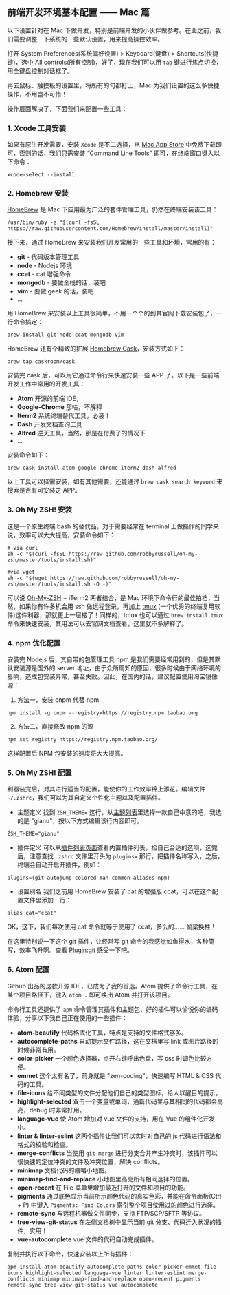 ## 前端开发环境基本配置 —— Mac 篇

以下设置针对在 Mac 下做开发，特别是前端开发的小伙伴做参考。在此之前，我们需要调整一下系统的一些默认设置，用来提高操控效率。

打开 System Preferences(系统偏好设置) > Keyboard(键盘) > Shortcuts(快捷键)，选中 All controls(所有控制)，好了，现在我们可以用 `tab` 键进行焦点切换，用全键盘控制对话框了。

再去鼠标、触摸板的设置里，将所有的勾都打上，Mac 为我们设置的这么多快捷操作，不用岂不可惜！

操作层面解决了，下面我们来配置一些工具：

### 1. Xcode 工具安装
如果有原生开发需要，安装 `Xcode` 是不二选择，从 [Mac App Store](https://itunes.apple.com/cn/app/xcode/id497799835) 中免费下载即可，否则的话，我们只需安装 “Command Line Tools” 即可，在终端窗口键入以下命令：
```
xcode-select --install
```
### 2. Homebrew 安装
[HomeBrew](http://brew.sh/) 是 Mac 下应用最为广泛的套件管理工具，仍然在终端安装该工具：
```
/usr/bin/ruby -e "$(curl -fsSL https://raw.githubusercontent.com/Homebrew/install/master/install)"
```

接下来，通过 HomeBrew 来安装我们开发常用的一些工具和环境，常用的有：

- __git__ - 代码版本管理工具
- __node__ - Nodejs 环境
- __ccat__ - cat 增强命令
- __mongodb__ - 要做全栈的话，装吧
- __vim__ - 要做 geek 的话，装吧
- ...

用 HomeBrew 来安装以上工具很简单，不用一个个的到其官网下载安装包了，一行命令搞定：
```
brew install git node ccat mongodb vim
```
HomeBrew 还有个精致的扩展 [Homebrew Cask](https://caskroom.github.io/)，安装方式如下：
```
brew tap caskroom/cask
```

安装完 cask 后，可以用它通过命令行来快速安装一些 APP 了。以下是一些前端开发工作中常用的开发工具：

- __Atom__ 开源的前端 IDE，
- __Google-Chrome__ 那啥，不解释
- __Iterm2__ 系统终端替代工具，必装！
- __Dash__ 开发文档查询工具
- __Alfred__ 逆天工具，当然，那是在付费了的情况下
- ...

安装命令如下：
```
brew cask install atom google-chrome iterm2 dash alfred
```

以上工具可以择需安装，如有其他需要，还能通过 `brew cask search keyword` 来搜索是否有可安装之 APP。

### 3. Oh My ZSH! 安装
这是一个原生终端 bash 的替代品，对于需要经常在 terminal 上做操作的同学来说，效率可以大大提高，安装命令如下：
```
# via curl
sh -c "$(curl -fsSL https://raw.github.com/robbyrussell/oh-my-zsh/master/tools/install.sh)"

#via wget
sh -c "$(wget https://raw.github.com/robbyrussell/oh-my-zsh/master/tools/install.sh -O -)"
```
可以说 [Oh-My-ZSH](http://ohmyz.sh/) + iTerm2 两者结合，是 Mac 环境下命令行的最佳拍档，当然，如果你有许多机会用 ssh 做远程登录，再加上 [tmux](http://tmux.github.io/) (一个优秀的终端复用软件)这件利器，那就更上一层楼了！同样的，tmux 也可以通过 `brew install tmux` 命令来快速安装，其用法可以去官网文档查看，这里就不多解释了。

### 4. npm 优化配置
安装完 Nodejs 后，其自带的包管理工具 npm 是我们需要经常用到的，但是其默认安装源是国外的 server 地址，由于众所周知的原因，很多时候由于网络环境的影响，造成包安装异常，甚至失败。因此，在国内的话，建议配置使用淘宝镜像源：

1. 方法一，安装 cnpm 代替 npm
```
npm install -g cnpm --registry=https://registry.npm.taobao.org
```

2. 方法二，直接修改 npm 的源
```
npm set registry https://registry.npm.taobao.org/
```

这样配置后 NPM 包安装的速度将大大提高。

### 5. Oh My ZSH! 配置
利器装完后，对其进行适当的配置，能使你的工作效率锦上添花。编辑文件 `~/.zshrc`，我们可以为其自定义个性化主题以及配置插件。

- 主题定义
找到 `ZSH_THEME=` 这行，从[主题列表](https://github.com/robbyrussell/oh-my-zsh/wiki/Themes)里选择一款自己中意的吧，我选的是 "gianu"，按以下方式编辑该行内容即可。
```
ZSH_THEME="gianu"
```

- 插件定义
可以从[插件列表页面](https://github.com/robbyrussell/oh-my-zsh/wiki/Plugins-Overview)查看内置插件列表，捡自己合适的选呗，选完后，注意查找 `.zshrc` 文件里开头为 `plugins=` 那行，把插件名称写入，之后，终端会自动开启开插件，例如：
```
plugins=(git autojump colored-man common-aliases npm)
```

- 设置别名
我们之前用 HomeBrew 安装了 cat 的增强版 ccat，可以在这个配置文件里添加一行：
```
alias cat="ccat"
```
OK，这下，我们每次使用 cat 命令就等于使用了 ccat，多么的…… 偷梁换柱！

在这里特别说一下这个 git 插件，让经常写 git 命令的我感觉如鱼得水，各种简写，效率飞升啊。查看 [Plugin:git](https://github.com/robbyrussell/oh-my-zsh/wiki/Plugin:git) 感受一下吧。

### 6. Atom 配置
Github 出品的这款开源 IDE，已成为了我的首选。Atom 提供了命令行工具，在某个项目路径下，键入 `atom .` 即可唤出 Atom 并打开该项目。

命令行工具还提供了 `apm` 命令管理其插件和主题包，好的插件可以愉悦你的编码体验，分享以下我自己正在使用的一些插件：

- __atom-beautify__
代码格式化工具，特点是支持的文件格式够多。
- __autocomplete-paths__
自动提示文件路径，这在文档里写 link 或图片路径的时候非常有用。
- __color-picker__
一个颜色选择器，点开右键呼出色盘，写 css 时调色比较方便。
- __emmet__
这个太有名了，前身就是 "zen-coding"，快速编写 HTML & CSS 代码的工具。
- __file-icons__
给不同类型的文件分配他们自己的类型图标，给人以醒目的提示。
- __highlight-selected__
双击一个变量或单词，通篇代码里与其相同的代码都会高亮，debug 时非常好用。
- __language-vue__
使 Atom 增加对 vue 文件的支持，用在 Vue 的组件化开发中。
- __linter & linter-eslint__
这两个插件让我们可以实时对自己的 js 代码进行语法和格式的校验和检查。
- __merge-conflicts__
当使用 `git merge` 进行分支合并产生冲突时，该插件可以很快速的定位冲突的文件及冲突位置，解决 conflicts。
- __minimap__
文档代码的缩略小地图。
- __minimap-find-and-replace__
小地图里高亮所有相同选择的位置。
- __open-recent__
在 File 菜单里增加最近打开的文件和项目的功能。
- __pigments__
通过底色显示当前所示颜色代码的真实色彩，并能在命令面板(Ctrl + P) 中键入 `Pigments: Find Colors` 索引整个项目使用过的颜色进行选择。
- __remote-sync__
与远程机器做文件同步，支持 FTP/SCP/SFTP 等协议。
- __tree-view-git-status__
在左侧文档树中显示当前 git 分支、代码迁入状况的插件，实用！
- __vue-autocomplete__
vue 文件的代码自动完成插件。

复制并执行以下命令，快速安装以上所有插件：
```
apm install atom-beautify autocomplete-paths color-picker emmet file-icons highlight-selected language-vue linter linter-eslint merge-conflicts minimap minimap-find-and-replace open-recent pigments remote-sync tree-view-git-status vue-autocomplete
```
